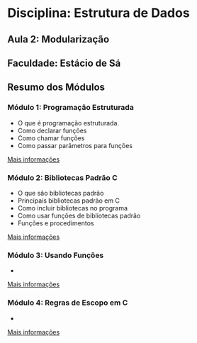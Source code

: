 # Disciplina: Estrutura de Dados
## Aula 2: Modularização
## Faculdade: Estácio de Sá

## Resumo dos Módulos

### Módulo 1: Programação Estruturada
- O que é programação estruturada.
- Como declarar funções
- Como chamar funções
- Como passar parâmetros para funções

[Mais informações](./mod1/desc.md)

### Módulo 2: Bibliotecas Padrão C
- O que são bibliotecas padrão
- Principais bibliotecas padrão em C
- Como incluir bibliotecas no programa
- Como usar funções de bibliotecas padrão
- Funções e procedimentos

[Mais informações](./mod2/desc.md)

### Módulo 3: Usando Funções
- 

[Mais informações](./mod3/desc.md)

### Módulo 4: Regras de Escopo em C
-

[Mais informações](./mod4/desc.md)